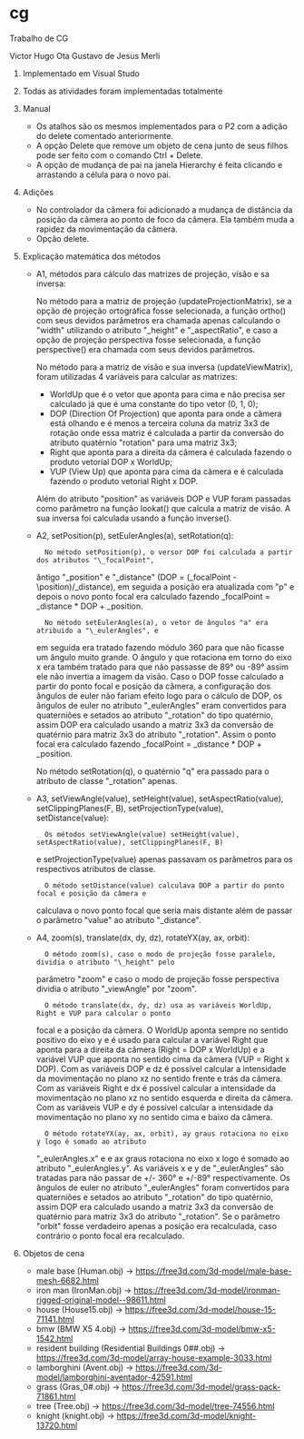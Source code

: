 # cg
Trabalho de CG

Victor Hugo Ota
Gustavo de Jesus Merli

1. Implementado em Visual Studo

2. Todas as atividades foram implementadas totalmente

3. Manual
	- Os atalhos são os mesmos implementados para o P2 com a adição do delete comentado anteriormente.
	- A opção Delete que remove um objeto de cena junto de seus filhos pode ser feito com o comando 
	Ctrl + Delete.
	- A opção de mudança de pai na janela Hierarchy é feita clicando e arrastando a célula para o
	novo pai.

4. Adições
	- No controlador da câmera foi adicionado a mudança de distância da posição da câmera
	ao ponto de foco da câmera. Ela também muda a rapidez da movimentação da câmera.
	- Opção delete.

5. Explicação matemática dos métodos
	- A1, métodos para cálculo das matrizes de projeção, visão e sa inversa: 

		No método para a matriz de projeção (updateProjectionMatrix), se a opção de projeção ortográfica
	fosse selecionada, a função ortho() com seus devidos parâmetros era chamada apenas calculando
	o "width" utilizando o atributo "\_height" e "\_aspectRatio", e caso a opção de projeção perspectiva
	fosse selecionada, a função perspective() era chamada com seus devidos parâmetros. 

		No método para a matriz de visão e sua inversa (updateViewMatrix), foram utilizadas 4 variáveis
	para calcular as matrizes: 
		- WorldUp que é o vetor que aponta para cima e não precisa ser calculado já que é uma constante 
		do tipo vetor (0, 1, 0);
		- DOP (Direction Of Projection) que aponta para onde a câmera está olhando e é menos a terceira coluna
		da matriz 3x3 de rotação onde essa matriz é calculada a partir da conversão do atributo quatérnio
		"rotation" para uma matriz 3x3;
		- Right que aponta para a direita da câmera é calculada fazendo o produto vetorial DOP x WorldUp;
		- VUP (View Up) que aponta para cima da câmera e é calculada fazendo o produto vetorial Right x DOP.

		Além do atributo "position" as variáveis DOP e VUP foram passadas como parâmetro na função lookat()
	que calcula a matriz de visão. A sua inversa foi calculada usando a função inverse().
	- A2, setPosition(p), setEulerAngles(a), setRotation(q):

			No método setPosition(p), o versor DOP foi calculada a partir dos atributos "\_focalPoint",
		ântigo "\_position" e "\_distance" (DOP = (\_focalPoint - \position)/\_distance), em seguida a
		posição era atualizada com "p" e depois o novo ponto focal era calculado fazendo
		\_focalPoint = \_distance * DOP + \_position. 

			No método setEulerAngles(a), o vetor de ângulos "a" era atribuido a "\_eulerAngles", e 
		em seguida era tratado fazendo módulo 360 para que não ficasse um ângulo muito grande.
		O ângulo y que rotaciona em torno do eixo x era também tratado para que não passasse de 
		89° ou -89° assim ele não invertia a imagem da visão. Caso o DOP fosse calculado a partir 
		do ponto focal e posição da câmera, a configuração dos ângulos de euler não fariam efeito 
		logo para o cálculo de DOP, os ângulos de euler no atributo "\_eulerAngles" eram convertidos 
		para quaterniões e setados ao atributo "\_rotation" do tipo quatérnio, assim DOP era calculado 
		usando a matriz 3x3 da conversão de quatérnio para matriz 3x3 do atributo "\_rotation". Assim 
		o ponto focal era calculado fazendo \_focalPoint = \_distance * DOP + \_position.

		No método setRotation(q), o quatérnio "q" era passado para o atributo de classe "_rotation" apenas.
	- A3, setViewAngle(value), setHeight(value), setAspectRatio(value), setClippingPlanes(F, B), setProjectionType(value), setDistance(value):

			Os métodos setViewAngle(value) setHeight(value), setAspectRatio(value), setClippingPlanes(F, B) 
		e setProjectionType(value) apenas passavam os parâmetros para os respectivos atributos de classe.

			O método setDistance(value) calculava DOP a partir do ponto focal e posição da câmera e 
		calculava o novo ponto focal que seria mais distante além de passar o parâmetro "value" 
		ao atributo "\_distance".
	- A4, zoom(s), translate(dx, dy, dz), rotateYX(ay, ax, orbit):

			O método zoom(s), caso o modo de projeção fosse paralelo, dividia o atributo "\_height" pelo
		parâmetro "zoom" e caso o modo de projeção fosse perspectiva dividia o atributo "\_viewAngle" 
		por "zoom".

			O método translate(dx, dy, dz) usa as variáveis WorldUp, Right e VUP para calcular o ponto
		focal e a posição da câmera. O WorldUp aponta sempre no sentido positivo do eixo y e é usado para 
		calcular a variável Right que aponta para a direita da câmera (Right = DOP x WorldUp) e a variável 
		VUP que aponta no sentido cima da câmera (VUP = Right x DOP). Com as variáveis DOP e dz é possível calcular 
		a intensidade da movimentação no plano xz no sentido frente e trás da câmera. Com as variáveis Right
		e dx é possível calcular a intensidade da movimentação no plano xz no sentido esquerda e direita da 
		câmera. Com as variáveis VUP e dy é possível calcular a intensidade da movimentação no plano xy no 
		sentido cima e baixo da câmera.

			O método rotateYX(ay, ax, orbit), ay graus rotaciona no eixo y logo é somado ao atributo 
		"\_eulerAngles.x" e e ax graus rotaciona no eixo x logo é somado ao atributo "\_eulerAngles.y". 
		As variáveis x e y de "\_eulerAngles" são tratadas para não passar de +/- 360° e +/-89° respectivamente. 
		Os ângulos de euler no atributo "\_eulerAngles" foram convertidos para quaterniões e setados ao 
		atributo "\_rotation" do tipo quatérnio, assim DOP era calculado usando a matriz 3x3 da conversão 
		de quatérnio para matriz 3x3 do atributo "\_rotation". Se o parâmetro "orbit" fosse verdadeiro 
		apenas a posição era recalculada, caso contrário o ponto focal era recalculado.

6. Objetos de cena
	- male base (Human.obj) -> https://free3d.com/3d-model/male-base-mesh-6682.html
	- iron man (IronMan.obj) -> https://free3d.com/3d-model/ironman-rigged-original-model--98611.html
	- house (House15.obj) -> https://free3d.com/3d-model/house-15-71141.html
	- bmw (BMW X5 4.obj) -> https://free3d.com/3d-model/bmw-x5-1542.html
	- resident building (Residential Buildings 0##.obj) -> https://free3d.com/3d-model/array-house-example-3033.html
	- lamborghini (Avent.obj) -> https://free3d.com/3d-model/lamborghini-aventador-42591.html
	- grass (Gras_0#.obj) -> https://free3d.com/3d-model/grass-pack-71861.html
	- tree (Tree.obj) -> https://free3d.com/3d-model/tree-74556.html
	- knight (knight.obj) -> https://free3d.com/3d-model/knight-13720.html
